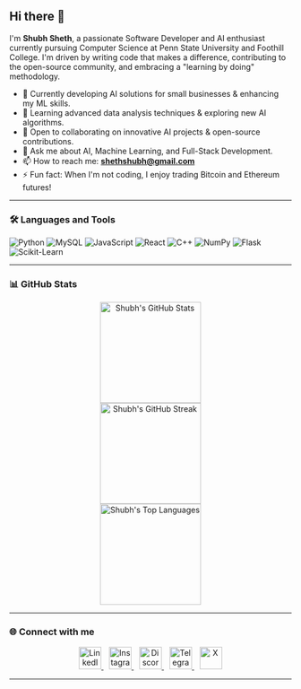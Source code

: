 ## Hi there 👋

I'm **Shubh Sheth**, a passionate Software Developer and AI enthusiast currently pursuing Computer Science at Penn State University and Foothill College. I'm driven by writing code that makes a difference, contributing to the open-source community, and embracing a "learning by doing" methodology.

- 🔭 Currently developing AI solutions for small businesses & enhancing my ML skills.
- 🌱 Learning advanced data analysis techniques & exploring new AI algorithms.
- 👯 Open to collaborating on innovative AI projects & open-source contributions.
- 💬 Ask me about AI, Machine Learning, and Full-Stack Development.
- 📫 How to reach me: **shethshubh@gmail.com**
- ⚡ Fun fact: When I'm not coding, I enjoy trading Bitcoin and Ethereum futures!

---

### 🛠️ Languages and Tools

<p align="left">
  <img src="https://img.shields.io/badge/Python-3776AB?style=for-the-badge&logo=python&logoColor=white" alt="Python"/>
  <img src="https://img.shields.io/badge/MySQL-4479A1?style=for-the-badge&logo=mysql&logoColor=white" alt="MySQL"/>
  <img src="https://img.shields.io/badge/JavaScript-F7DF1E?style=for-the-badge&logo=javascript&logoColor=black" alt="JavaScript"/>
  <img src="https://img.shields.io/badge/React-20232A?style=for-the-badge&logo=react&logoColor=61DAFB" alt="React"/>
  <img src="https://img.shields.io/badge/C++-00599C?style=for-the-badge&logo=cplusplus&logoColor=white" alt="C++"/>
  <img src="https://img.shields.io/badge/NumPy-013243?style=for-the-badge&logo=numpy&logoColor=white" alt="NumPy"/>
  <img src="https://img.shields.io/badge/Flask-000000?style=for-the-badge&logo=flask&logoColor=white" alt="Flask"/>
  <img src="https://img.shields.io/badge/Scikit--Learn-F7931E?style=for-the-badge&logo=scikit-learn&logoColor=white" alt="Scikit-Learn"/>
</p>

---

### 📊 GitHub Stats

<p align="center">
  <img height="180" src="https://github-readme-stats.vercel.app/api?username=Shubh1810&show_icons=true&hide_border=true&theme=material-palenight&include_all_commits=true&count_private=true&rank_icon=github" alt="Shubh's GitHub Stats"/>
  <br/> <img height="180" src="https://github-readme-streak-stats.vercel.app/?user=Shubh1810&hide_border=true&theme=material-palenight" alt="Shubh's GitHub Streak"/>
  <br/> <img height="180" src="https://github-readme-stats.vercel.app/api/top-langs/?username=Shubh1810&show_icons=true&hide_border=true&layout=compact&langs_count=8&theme=material-palenight" alt="Shubh's Top Languages"/>
</p>

---

### 🌐 Connect with me

<p align="center">
  <a href="https://linkedin.com/in/YOUR_LINKEDIN_USERNAME" target="_blank" style="margin-right: 10px;">
    <img src="https://cdn.jsdelivr.net/npm/simple-icons@v10/icons/linkedin.svg" alt="LinkedIn" width="40" height="40"/>
  </a>
  <a href="https://instagram.com/shubh.sheth" target="_blank" style="margin-right: 10px;">
    <img src="https://cdn.jsdelivr.net/npm/simple-icons@v10/icons/instagram.svg" alt="Instagram" width="40" height="40"/>
  </a>
  <a href="https://discord.gg/bluntmachete18" target="_blank" style="margin-right: 10px;">
    <img src="https://cdn.jsdelivr.net/npm/simple-icons@v10/icons/discord.svg" alt="Discord" width="40" height="40"/>
  </a>
  <a href="https://t.me/BluntSf" target="_blank" style="margin-right: 10px;">
    <img src="https://cdn.jsdelivr.net/npm/simple-icons@v10/icons/telegram.svg" alt="Telegram" width="40" height="40"/>
  </a>
  <a href="https://x.com/YOUR_X_HANDLE" target="_blank"> <img src="https://cdn.jsdelivr.net/npm/simple-icons@v10/icons/x.svg" alt="X" width="40" height="40"/>
  </a>
</p>

---
